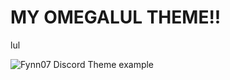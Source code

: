 # MY OMEGALUL THEME!!
lul

![Fynn07 Discord Theme example](https://github.com/TheRealFynn07/Fynn07s-BetterDiscord-Themes/assets/136192778/15fea677-9e16-4415-95fe-36d55b367f17)
